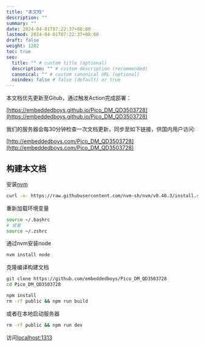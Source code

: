 ```yaml
---
title: "本文档"
description: ""
summary: ""
date: 2024-04-01T07:22:37+08:00
lastmod: 2024-04-01T07:22:37+08:00
draft: false
weight: 1202
toc: true
seo:
  title: "" # custom title (optional)
  description: "" # custom description (recommended)
  canonical: "" # custom canonical URL (optional)
  noindex: false # false (default) or true
---
```


本文档优先更新至Gitub，通过触发Action完成部署：

[https://embeddedboys.github.io/Pico_DM_QD3503728](https://embeddedboys.github.io/Pico_DM_QD3503728)

我们的服务器会每30分钟检查一次文档更新，同步至如下链接，供国内用户访问:

[http://embeddedboys.com/Pico_DM_QD3503728](http://embeddedboys.com/Pico_DM_QD3503728)

## 构建本文档

安装[nvm](https://github.com/nvm-sh/nvm)
```bash
curl -o- https://raw.githubusercontent.com/nvm-sh/nvm/v0.40.3/install.sh | bash
```

重新加载环境变量
```bash
source ~/.bashrc
# 或者
source ~/.zshrc
```

通过nvm安装node
```bash
nvm install node
```

克隆编译构建文档
```bash
git clone https://github.com/embeddedboys/Pico_DM_QD3503728
cd Pico_DM_QD3503728

npm install
rm -rf public && npm run build
```

或者在本地启动服务器
```bash
rm -rf public && npm run dev
```
访问[localhost:1313](localhost:1313)
